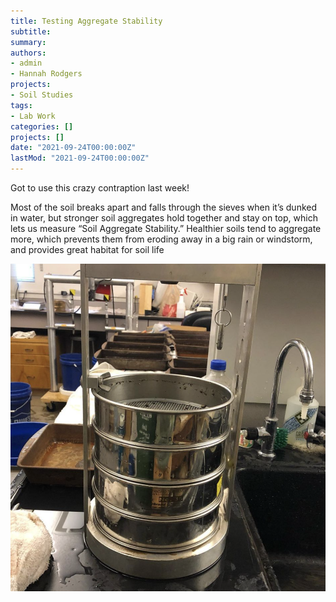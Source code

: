 ```yaml
---
title: Testing Aggregate Stability
subtitle: 
summary: 
authors:
- admin
- Hannah Rodgers
projects: 
- Soil Studies
tags:
- Lab Work
categories: []
projects: []
date: "2021-09-24T00:00:00Z"
lastMod: "2021-09-24T00:00:00Z"
---
```


Got to use this crazy contraption last week!

Most of the soil breaks apart and falls through the 
sieves when it’s dunked in water, but stronger soil 
aggregates hold together and stay on top, which lets 
us measure “Soil Aggregate Stability.” Healthier soils 
tend to aggregate more, which prevents them from eroding 
away in a big rain or windstorm, and provides great habitat 
for soil life

![](aggstability1.png)
